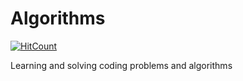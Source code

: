 # Algorithms
[![HitCount](http://hits.dwyl.io/AartiBhagtani/Algorithms.svg)](http://hits.dwyl.io/AartiBhagtani/Algorithms)

Learning and solving coding problems and algorithms
